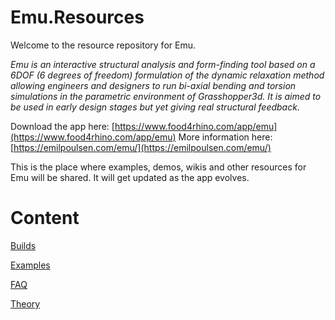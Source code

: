 # Emu.Resources
Welcome to the resource repository for Emu.

_Emu is an interactive structural analysis and form-finding tool based on a 6DOF (6 degrees of freedom) formulation of the dynamic relaxation method allowing engineers and designers to run bi-axial bending and torsion simulations in the parametric environment of Grasshopper3d. It is aimed to be used in early design stages but yet giving real structural feedback._

Download the app here: [https://www.food4rhino.com/app/emu](https://www.food4rhino.com/app/emu)
More information here: [https://emilpoulsen.com/emu/](https://emilpoulsen.com/emu/)

This is the place where examples, demos, wikis and other resources for Emu will be shared. It will get updated as the app evolves.

# Content
[Builds](/builds)

[Examples](/examples)

[FAQ](/faq)

[Theory](/theory)
